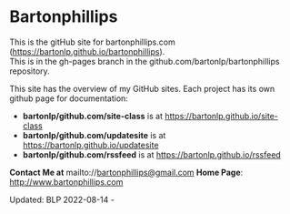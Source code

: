 # Bartonphillips
This is the gitHub site for bartonphillips.com (https://bartonlp.github.io/bartonphillips).  
This is in the gh-pages branch in the github.com/bartonlp/bartonphillips repository.

This site has the overview of my GitHub sites. Each project has its own github page for documentation:
* **bartonlp/github.com/site-class** is at https://bartonlp.github.io/site-class
* **bartonlp/github.com/updatesite** is at https://bartonlp.github.io/updatesite
* **bartonlp/github.com/rssfeed** is at https://bartonlp.github.io/rssfeed

**Contact Me at** mailto://bartonphillips@gmail.com
**Home Page**: http://www.bartonphillips.com

Updated: BLP 2022-08-14 - 